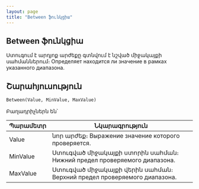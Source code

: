```yaml
---
layout: page
title: "Between ֆունկցիա"
---
```


## Between ֆունկցիա

Ստուգում է արդյոք արժեքը գտնվում է նշված միջակայքի սահմաններում։
Определяет находится ли значение в рамках указанного диапазона.

## Շարահյուսություն

```vb
Between(Value, MinValue, MaxValue)
```

Բաղադրիչներն են՝


| Պարամետր | Նկարագրություն |
|--|--|
| Value | նոր արժեք։ Выражение значение которого проверяется. |
| MinValue | Ստուգված միջակայքի ստորին սահման։ Нижний предел проверяемого диапазона. |
| MaxValue | Ստուգված միջակայքի վերին սահման։ Верхний предел проверяемого диапазона. |




